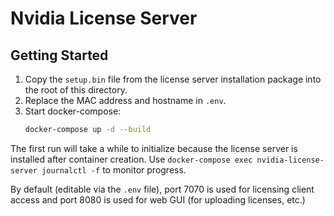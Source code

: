 # Nvidia License Server

## Getting Started

1. Copy the `setup.bin` file from the license server installation package into the root of this directory.
1. Replace the MAC address and hostname in `.env`.
1. Start docker-compose:
    ```bash
    docker-compose up -d --build
    ```

The first run will take a while to initialize because the license server is installed after container creation. Use `docker-compose exec nvidia-license-server journalctl -f` to monitor progress.

By default (editable via the `.env` file), port 7070 is used for licensing client access and port 8080 is used for web GUI (for uploading licenses, etc.)

